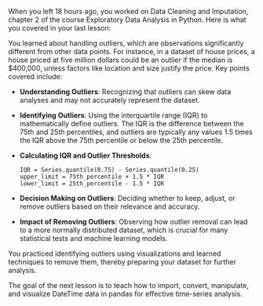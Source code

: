 When you left 18 hours ago, you worked on Data Cleaning and Imputation, chapter 2 of the course Exploratory Data Analysis in Python. Here is what you covered in your last lesson:

You learned about handling outliers, which are observations significantly different from other data points. For instance, in a dataset of house prices, a house priced at five million dollars could be an outlier if the median is $400,000, unless factors like location and size justify the price. Key points covered include:

- **Understanding Outliers**: Recognizing that outliers can skew data analyses and may not accurately represent the dataset.
- **Identifying Outliers**: Using the interquartile range (IQR) to mathematically define outliers. The IQR is the difference between the 75th and 25th percentiles, and outliers are typically any values 1.5 times the IQR above the 75th percentile or below the 25th percentile.
- **Calculating IQR and Outlier Thresholds**:
    
    ```
    IQR = Series.quantile(0.75) - Series.quantile(0.25)
    upper_limit = 75th_percentile + 1.5 * IQR
    lower_limit = 25th_percentile - 1.5 * IQR
    ```
    

- **Decision Making on Outliers**: Deciding whether to keep, adjust, or remove outliers based on their relevance and accuracy.
- **Impact of Removing Outliers**: Observing how outlier removal can lead to a more normally distributed dataset, which is crucial for many statistical tests and machine learning models.

You practiced identifying outliers using visualizations and learned techniques to remove them, thereby preparing your dataset for further analysis.

The goal of the next lesson is to teach how to import, convert, manipulate, and visualize DateTime data in pandas for effective time-series analysis.
